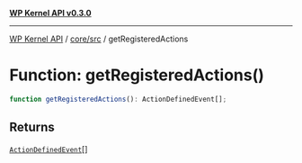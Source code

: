 [**WP Kernel API v0.3.0**](../../../README.md)

---

[WP Kernel API](../../../README.md) / [core/src](../README.md) / getRegisteredActions

# Function: getRegisteredActions()

```ts
function getRegisteredActions(): ActionDefinedEvent[];
```

## Returns

[`ActionDefinedEvent`](../type-aliases/ActionDefinedEvent.md)[]
